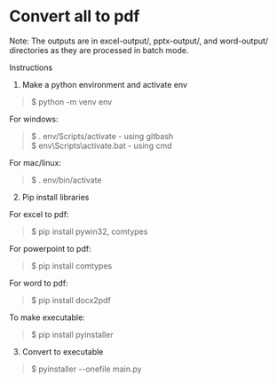 # Convert all to pdf
Note: The outputs are in excel-output/, pptx-output/, and word-output/ directories as they are processed in batch mode.

Instructions

1. Make a python environment and activate env  
> $ python -m venv env  

For windows:  
> $ . env/Scripts/activate - using gitbash  
> $ env\Scripts\activate.bat - using cmd  

For mac/linux:  
> $ . env/bin/activate  

2. Pip install libraries  

For excel to pdf:  
> $ pip install pywin32, comtypes  

For powerpoint to pdf:  
> $ pip install comtypes  

For word to pdf:  
> $ pip install docx2pdf  

To make executable:  
> $ pip install pyinstaller  


3. Convert to executable  
> $ pyinstaller --onefile main.py  
